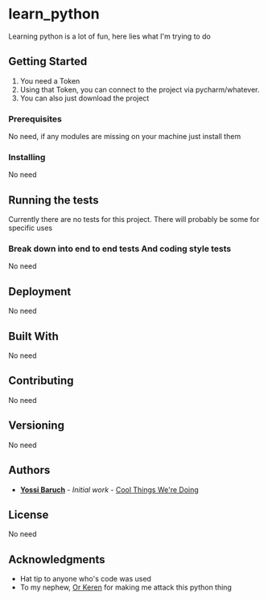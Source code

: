 # learn_python
Learning python is a lot of fun, here lies what I'm trying to do

## Getting Started
1. You need a  Token
2. Using that Token, you can connect to the project via pycharm/whatever.
3. You can also just download the project

### Prerequisites
No need, if any modules are missing on your machine just install them

### Installing
No need

## Running the tests
Currently there are no tests for this project. There will probably be some for specific uses

### Break down into end to end tests And coding style tests
No need

## Deployment
No need

## Built With
No need

## Contributing
No need

## Versioning
No need

## Authors
* **[Yossi Baruch](https://github.com/yossibaruch)** - *Initial work* - [Cool Things We're Doing](https://github.com/coolthingsweredoing)

## License
No need

## Acknowledgments
* Hat tip to anyone who's code was used
* To my nephew, [Or Keren](https://github.com/OrKeren8) for making me attack this python thing
